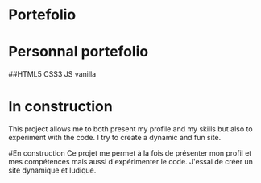 # Portefolio
# Personnal portefolio
##HTML5 CSS3 JS vanilla

# In construction
This project allows me to both present my profile and my skills but also to experiment with the code. I try to create a dynamic and fun site.

#En construction
Ce projet me permet à la fois de présenter mon profil et mes compétences mais aussi d'expérimenter le code. J'essai de créer un site dynamique et ludique.
